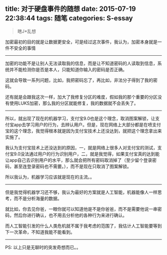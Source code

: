 title: 对于硬盘事件的随想
date: 2015-07-19 22:38:44
tags: 随笔
categories: S-essay
---
> 瞎J*乱想

<!--more-->

加密最初的目的就是让数据更安全，可是经过这次事件，我认为，加密本身就是一件不安全的事情

---

加密的功能不是让别人无法读取我的信息，而是让不知道密码的人读取到信息，系统并不能检测你是否是本人，只能知道你输入的密码是否正确。

  这就会导致一系列问题，比如，我把密码忘了，再比如，非法分子得到了我的密码。
    
  还有就是会跟我这次一样，加大了我修复分区的难度，假如我的那个重要的分区没有使用LUKS加密，那么我的分区就能修复，我的数据就不会丢失了。
    
---

所以，就出现了现在的机器学习，支付宝9.0也是这个理念，取消图案解锁，让支付宝app去学习用户的行为，去辨认用户。但是，现在网络上大部分都是在喷支付宝的这个理念，我觉得根本就是因为支付宝技术上还没达到，就把这个理念拿出来实施了。

我认为支付宝技术上还没达到的原因，一，就是网络上很多人对支付宝的测试，支付宝9.0没法通过用户的行为识别用户，二，就是我觉得，如果支付宝真的达到能让app自己去识别用户的水平，那么就会把所有密码取消掉了（至少留个登录密码，甚至连登录密码也不需要。），而不是现在只取消了图案解锁。

所以我认为，机器学习应该就是现在的主流。。

---

但是我觉得机器学习还不够，我认为最好的方案就是人工智能，机器能像人一样思考，而不是分析海量的数据。

就比如，你去见你爸，一眼你就可以知道他是不是你爸爸，而不是需要他说一串密码，然后你进行确认，也不用去分析他的各种行为来进行确认。

而人工智能引发的什么人类危机就不属于我考虑的范围了，我估计人工智能要等到下一次革命，不知道我能不能看到。

---

PS: 以上只是无聊时的突发奇想而已。。
